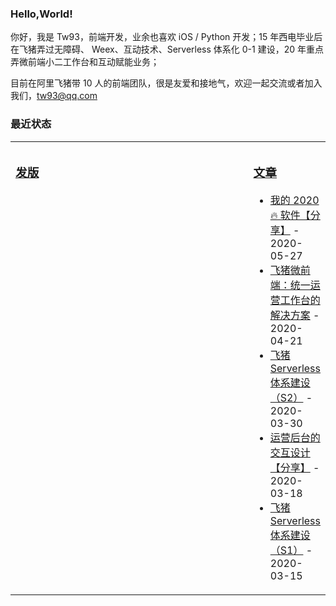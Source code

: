 ### Hello,World!

你好，我是 Tw93，前端开发，业余也喜欢 iOS / Python 开发；15 年西电毕业后在飞猪弄过无障碍、 Weex、互动技术、Serverless 体系化 0-1 建设，20 年重点弄微前端小二工作台和互动赋能业务；

目前在阿里飞猪带 10 人的前端团队，很是友爱和接地气，欢迎一起交流或者加入我们，tw93@qq.com

### 最近状态

<table>
<tr><td valign="top" width="100%">
<!-- code_time starts -->
<!-- code_time ends -->
</td></tr>
<tr><td valign="top" width="50%">

### [发版](https://github.com/tw93/tw93/blob/main/releases.md)

<!-- recent_releases starts -->

<!-- recent_releases ends -->

  </td><td valign="top" width="50%">

### [文章](https://tw93.github.io/)

<!-- blog starts -->

- [我的 2020 🔥 软件【分享】](https://tw93.github.io/2020-05-27/good-app.html) - 2020-05-27
- [飞猪微前端：统一运营工作台的解决方案](https://tw93.github.io/2020-04-21/one.html) - 2020-04-21
- [飞猪 Serverless 体系建设（S2）](https://tw93.github.io/2020-03-30/serverless-two.html) - 2020-03-30
- [运营后台的交互设计【分享】](https://tw93.github.io/2020-03-18/how-to-do-design.html) - 2020-03-18
- [飞猪 Serverless 体系建设（S1）](https://tw93.github.io/2020-03-15/serverless-one.html) - 2020-03-15

<!-- blog ends -->
</td></tr></table>
